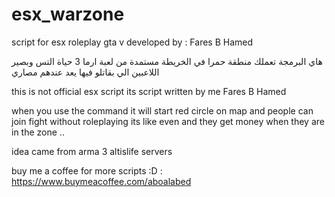 # esx_warzone
script for esx roleplay gta v
 developed by : Fares B Hamed

هاي البرمجة تعملك منطقة حمرا في الخريطة مستمدة من لعبة ارما 3  حياة التس وبصير اللاعبين الي بقاتلو فيها يعد عندهم مصاري 

this is not official esx script its script written by me Fares B Hamed

when you use the command it will start red circle on map and people can join fight without roleplaying its like even and they get money when they are in the zone ..

idea came from arma 3 altislife servers


buy me a coffee for more scripts :D : https://www.buymeacoffee.com/aboalabed
